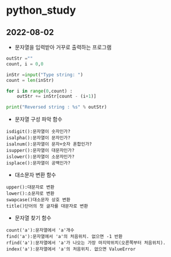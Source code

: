 # python_study

## 2022-08-02
- 문자열을 입력받아 거꾸로 출력하는 프로그램
```python
outStr =""
count, i = 0,0

inStr =input("Type string: ")
count = len(inStr)

for i in range(0,count) :
    outStr += inStr[count - (i+1)]

print("Reversed string : %s" % outStr)
```

- 문자열 구성 파악 함수
```
isdigit():문자열이 숫자인가?
isalpha():문자열이 문자인가?
isalnum():문자열이 문자+숫자 혼합인가?
isupper():문자열이 대문자인가?
islower():문자열이 소문자인가?
isplace():문자열이 공백인가?
```

- 대소문자 변환 함수
```
upper():대문자로 변환
lower():소문자로 변환
swapcase()대소문자 상호 변환
title()단어의 첫 글자를 대문자로 변환
```
- 문자열 찾기 함수
```
count('a'):문자열에서 'a'개수
find('a'):문자열에서 'a'의 처음위치. 없으면 -1 반환
rfind('a'):문자열에서 'a'가 나오는 가장 마지막위치(오른쪽부터 처음위치). 
index('a'):문자열에서 'a'의 처음위치. 없으면 ValueError
```
